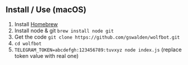 ## Install / Use (macOS)
1. Install [Homebrew](https://brew.sh/)
2. Install node & git `brew install node git`
3. Get the code `git clone https://github.com/gswalden/wolfbot.git`
4. `cd wolfbot`
5. `TELEGRAM_TOKEN=abcdefgh:123456789:tuvxyz node index.js` (replace token value with real one)
